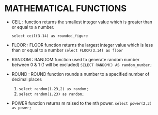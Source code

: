 # MATHEMATICAL FUNCTIONS

- CEIL : function returns the smallest integer value which is greater than or equal to a number.

   ```select ceil(3.14) as rounded_figure```

- FLOOR : FLOOR function returns the largest integer value which is less than or equal to a number
   ```select FLOOR(3.14) as floor ```

- RANDOM : RANDOM function used to generate random number between 0 & 1 (1 will be excluded)
    ```SELECT RANDOM() AS random_number;```

- ROUND : ROUND function rounds a number to a specified number of decimal places
    1. ```select random(1.23,2) as random;```
    2. ```select random(1.23) as random;```

- POWER function returns m raised to the nth power.
     ```select power(2,3) as power;```